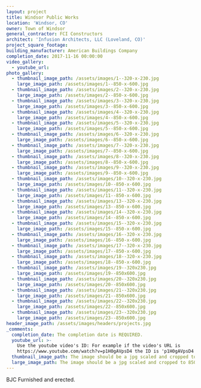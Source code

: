 ```yaml
---
layout: project
title: Windsor Public Works
location: 'Windsor, CO'
owner: Town of Windsor
general_contractor: FCI Constructors
architect: 'Infusion Architects, LLC (Loveland, CO)'
project_square_footage:
building_manufacturer: American Buildings Company
completion_date: 2017-11-16 00:00:00
video_gallery:
  - youtube_url:
photo_gallery:
  - thumbnail_image_path: /assets/images/1--320-x-230.jpg
    large_image_path: /assets/images/1--850-x-600.jpg
  - thumbnail_image_path: /assets/images/2--320-x-230.jpg
    large_image_path: /assets/images/2--850-x-600.jpg
  - thumbnail_image_path: /assets/images/3--320-x-230.jpg
    large_image_path: /assets/images/3--850-x-600.jpg
  - thumbnail_image_path: /assets/images/4--320-x-230.jpg
    large_image_path: /assets/images/4--850-x-600.jpg
  - thumbnail_image_path: /assets/images/5--320-x-230.jpg
    large_image_path: /assets/images/5--850-x-600.jpg
  - thumbnail_image_path: /assets/images/6--320-x-230.jpg
    large_image_path: /assets/images/6--850-x-600.jpg
  - thumbnail_image_path: /assets/images/7--320-x-230.jpg
    large_image_path: /assets/images/7--850-x-600.jpg
  - thumbnail_image_path: /assets/images/8--320-x-230.jpg
    large_image_path: /assets/images/8--850-x-600.jpg
  - thumbnail_image_path: /assets/images/9--320-x-230.jpg
    large_image_path: /assets/images/9--850-x-600.jpg
  - thumbnail_image_path: /assets/images/10--320-x-230.jpg
    large_image_path: /assets/images/10--850-x-600.jpg
  - thumbnail_image_path: /assets/images/11--320-x-230.jpg
    large_image_path: /assets/images/11--850-x-600.jpg
  - thumbnail_image_path: /assets/images/13--320-x-230.jpg
    large_image_path: /assets/images/13--850-x-600.jpg
  - thumbnail_image_path: /assets/images/14--320-x-230.jpg
    large_image_path: /assets/images/14--850-x-600.jpg
  - thumbnail_image_path: /assets/images/15--320-x-230.jpg
    large_image_path: /assets/images/15--850-x-600.jpg
  - thumbnail_image_path: /assets/images/16--320-x-230.jpg
    large_image_path: /assets/images/16--850-x-600.jpg
  - thumbnail_image_path: /assets/images/17--320-x-230.jpg
    large_image_path: /assets/images/17--850-x-600.jpg
  - thumbnail_image_path: /assets/images/18--320-x-230.jpg
    large_image_path: /assets/images/18--850-x-600.jpg
  - thumbnail_image_path: /assets/images/19--320x230.jpg
    large_image_path: /assets/images/19--850x600.jpg
  - thumbnail_image_path: /assets/images/20--320x230.jpg
    large_image_path: /assets/images/20--850x600.jpg
  - thumbnail_image_path: /assets/images/21--320x230.jpg
    large_image_path: /assets/images/21--850x600.jpg
  - thumbnail_image_path: /assets/images/22--320x230.jpg
    large_image_path: /assets/images/22--850x600.jpg
  - thumbnail_image_path: /assets/images/23--320x230.jpg
    large_image_path: /assets/images/23--850x600.jpg
header_image_path: /assets/images/headers/projects.jpg
_comments:
  completion_date: The completion date is REQUIRED.
  youtube_url: >-
    Use the youtube video's ID: For example if the video's URL is
    https://www.youtube.com/watch?v=p1H0gAVpsD4 the ID is 'p1H0gAVpsD4'.
  thumbnail_image_path: The image should be a jpg scaled and cropped to 320px wide by 230px tall.
  large_image_path: The image should be a jpg scaled and cropped to 850px wide by 600px tall.
---
```


BJC Furnished and erected.
